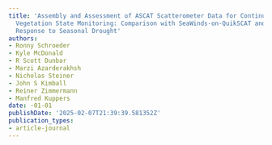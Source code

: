 ```yaml
---
title: 'Assembly and Assessment of ASCAT Scatterometer Data for Continuing Global
  Vegetation State Monitoring: Comparison with SeaWinds-on-QuikSCAT and Vegetation
  Response to Seasonal Drought'
authors:
- Ronny Schroeder
- Kyle McDonald
- R Scott Dunbar
- Marzi Azarderakhsh
- Nicholas Steiner
- John S Kimball
- Reiner Zimmermann
- Manfred Kuppers
date: -01-01
publishDate: '2025-02-07T21:39:39.581352Z'
publication_types:
- article-journal
---
```


